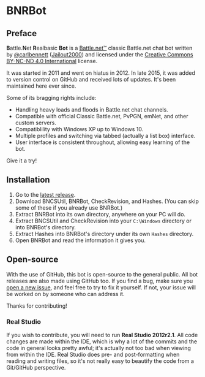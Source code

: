 # BNRBot
## Preface
**B**attle.**N**et **R**ealbasic **Bot** is a
[Battle.net&trade;](http://battle.net) classic Battle.net chat bot written by
[@carlbennett](https://github.com/carlbennett)
([Jailout2000](http://jailout2000.com)) and licensed under the
[Creative Commons BY-NC-ND 4.0
International](https://creativecommons.org/licenses/by-nc-nd/4.0/) license.

It was started in 2011 and went on hiatus in 2012. In late 2015, it was added
to version control on GitHub and received lots of updates. It's been maintained
here ever since.

Some of its bragging rights include:
- Handling heavy loads and floods in Battle.net chat channels.
- Compatible with official Classic Battle.net, PvPGN, emNet, and other custom
  servers.
- Compatiblility with Windows XP up to Windows 10.
- Multiple profiles and switching via tabbed (actually a list box) interface.
- User interface is consistent throughout, allowing easy learning of the bot.

Give it a try!

## Installation
1. Go to the
   [latest release](https://github.com/carlbennett/BNRBot/releases/latest).
2. Download BNCSUtil, BNRBot, CheckRevision, and Hashes. (You can skip some of
   these if you already use BNRBot.)
3. Extract BNRBot into its own directory, anywhere on your PC will do.
4. Extract BNCSUtil and CheckRevision into your `C:\Windows` directory or into
   BNRBot's directory.
5. Extract Hashes into BNRBot's directory under its own `Hashes` directory.
6. Open BNRBot and read the information it gives you.

## Open-source
With the use of GitHub, this bot is open-source to the general public. All bot
releases are also made using GitHub too. If you find a bug, make sure you
[open a new issue](https://github.com/carlbennett/BNRBot/issues/new), and feel
free to try to fix it yourself. If not, your issue will be worked on by someone
who can address it.

Thanks for contributing!

### Real Studio
If you wish to contribute, you will need to run **Real Studio 2012r2.1**. All
code changes are made within the IDE, which is why a lot of the commits and the
code in general looks pretty awful; it's actually not too bad when viewing from
within the IDE. Real Studio does pre- and post-formatting when reading and
writing files, so it's not really easy to beautify the code from a Git/GitHub
perspective.
